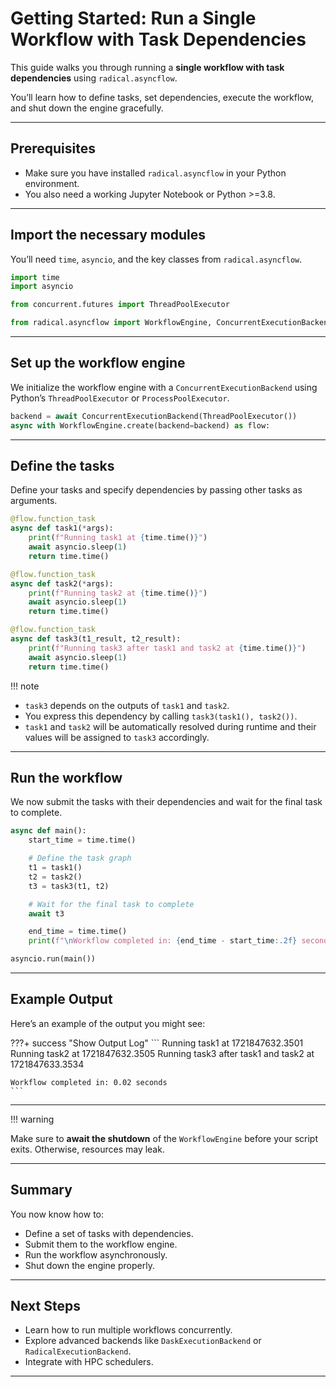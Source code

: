 
# Getting Started: Run a Single Workflow with Task Dependencies

This guide walks you through running a **single workflow with task dependencies** using `radical.asyncflow`.

You’ll learn how to define tasks, set dependencies, execute the workflow, and shut down the engine gracefully.

---

## Prerequisites

- Make sure you have installed `radical.asyncflow` in your Python environment.  
- You also need a working Jupyter Notebook or Python >=3.8.

---

## Import the necessary modules

You’ll need `time`, `asyncio`, and the key classes from `radical.asyncflow`.

```python
import time
import asyncio

from concurrent.futures import ThreadPoolExecutor

from radical.asyncflow import WorkflowEngine, ConcurrentExecutionBackend
```

---

## Set up the workflow engine

We initialize the workflow engine with a `ConcurrentExecutionBackend` using Python’s `ThreadPoolExecutor` or `ProcessPoolExecutor`.

```python
backend = await ConcurrentExecutionBackend(ThreadPoolExecutor())
async with WorkflowEngine.create(backend=backend) as flow:
```

---

## Define the tasks

Define your tasks and specify dependencies by passing other tasks as arguments.

```python
@flow.function_task
async def task1(*args):
    print(f"Running task1 at {time.time()}")
    await asyncio.sleep(1)
    return time.time()

@flow.function_task
async def task2(*args):
    print(f"Running task2 at {time.time()}")
    await asyncio.sleep(1)
    return time.time()

@flow.function_task
async def task3(t1_result, t2_result):
    print(f"Running task3 after task1 and task2 at {time.time()}")
    await asyncio.sleep(1)
    return time.time()
```

!!! note  
- `task3` depends on the outputs of `task1` and `task2`.
- You express this dependency by calling `task3(task1(), task2())`.
- `task1` and `task2` will be automatically resolved during runtime and their values will be assigned to `task3` accordingly.

---

## Run the workflow

We now submit the tasks with their dependencies and wait for the final task to complete.

```python
async def main():
    start_time = time.time()

    # Define the task graph
    t1 = task1()
    t2 = task2()
    t3 = task3(t1, t2)

    # Wait for the final task to complete
    await t3

    end_time = time.time()
    print(f"\nWorkflow completed in: {end_time - start_time:.2f} seconds")

asyncio.run(main())
```

---

## Example Output

Here’s an example of the output you might see:

???+ success "Show Output Log"
    ```
    Running task1 at 1721847632.3501
    Running task2 at 1721847632.3505
    Running task3 after task1 and task2 at 1721847633.3534

    Workflow completed in: 0.02 seconds
    ```

---

!!! warning 

Make sure to **await the shutdown** of the `WorkflowEngine` before your script exits. Otherwise, resources may leak.

---

## Summary
You now know how to:

- Define a set of tasks with dependencies.  
- Submit them to the workflow engine.  
- Run the workflow asynchronously.  
- Shut down the engine properly.

---

## Next Steps

- Learn how to run multiple workflows concurrently.
- Explore advanced backends like `DaskExecutionBackend` or `RadicalExecutionBackend`.
- Integrate with HPC schedulers.

---
